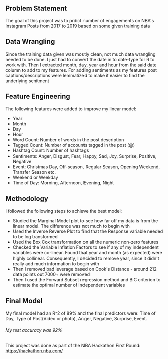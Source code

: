 ## Problem Statement
The goal of this project was to prdict number of engagements on NBA's Instagram Posts from 2017 to 2019 based on some given training data

## Data Wrangling
Since the training data given was mostly clean, not much data wrangling needed to be done. I just had to convert the date in to date-type for R to work with. Then I extracted month, day, year and hour from the said date column to add to my features. For adding sentiments as my features post captions/descriptions were lemmatized to make it easier to find the underlying senitment

## Feature Engineering
The following features were added to improve my linear model:
- Year
- Month
- Day
- Hour
- Word Count: Number of words in the post description
- Tagged Count: Number of accounts tagged in the post (@)
- Hashtag Count: Number of hashtags
- Sentiments: Anger, Disgust, Fear, Happy, Sad, Joy, Surprise, Positive, Negative
- Event: Christmas Day, Off-season, Regular Season, Opening Weekend, Transfer Season etc.
- Weekend or Weekday
- Time of Day: Morning, Afternoon, Evening, Night

## Methodology
I followed the following steps to achieve the best model:
- Studied the Marginal Model plot to see how far off my data is from the linear model. The difference was not much to begin with
- Used the Inverse Reverse Plot to find that the Response variable needed to be log transformed
- Used the Box Cox transformation on all the numeric non-zero features
- Checked the Variable Inflation Factors to see if any of my independent variables were co-linear. Found that year and month (as expected) were highly collinear. Consequently, I decided to remove year, since it didn't really add much information to begin with
- Then I removed bad leverage based on Cook's Distance - around 212 data points out 7000+ were removed
- Then I used the Forward Subset regression method and BIC criterion to estimate the optimal number of independent variables

## Final Model
My final model had an R^2 of 89% and the final predictors were: Time of Day, Type of Post(Video or photo), Anger, Negative, Surprise, Event.

###### My test accuracy was 92%


This project was done as part of the NBA Hackathon First Round: https://hackathon.nba.com/
